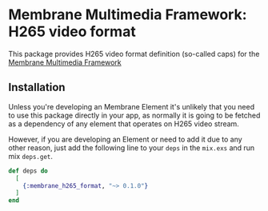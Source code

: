 # Membrane Multimedia Framework: H265 video format

This package provides H265 video format definition (so-called caps) for the [Membrane Multimedia Framework](https://membraneframework.org/)


## Installation

Unless you're developing an Membrane Element it's unlikely that you need to use this package directly in your app, as normally it is going to be fetched as a dependency of any element that operates on H265 video stream.

However, if you are developing an Element or need to add it due to any other reason, just add the following line to your `deps` in the `mix.exs` and run mix `deps.get`.

```elixir
def deps do
  [
    {:membrane_h265_format, "~> 0.1.0"}
  ]
end
```